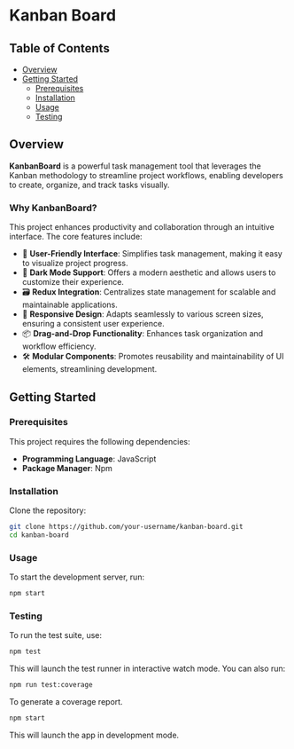 # Kanban Board

## Table of Contents
- [Overview](#overview)
- [Getting Started](#getting-started)
  - [Prerequisites](#prerequisites)
  - [Installation](#installation)
  - [Usage](#usage)
  - [Testing](#testing)

## Overview

**KanbanBoard** is a powerful task management tool that leverages the Kanban methodology to streamline project workflows, enabling developers to create, organize, and track tasks visually.

### Why KanbanBoard?

This project enhances productivity and collaboration through an intuitive interface. The core features include:

- 🎨 **User-Friendly Interface**: Simplifies task management, making it easy to visualize project progress.
- 🌙 **Dark Mode Support**: Offers a modern aesthetic and allows users to customize their experience.
- 🗃️ **Redux Integration**: Centralizes state management for scalable and maintainable applications.
- 📱 **Responsive Design**: Adapts seamlessly to various screen sizes, ensuring a consistent user experience.
- 📦 **Drag-and-Drop Functionality**: Enhances task organization and workflow efficiency.
- 🛠️ **Modular Components**: Promotes reusability and maintainability of UI elements, streamlining development.

## Getting Started

### Prerequisites

This project requires the following dependencies:

- **Programming Language**: JavaScript
- **Package Manager**: Npm

### Installation

Clone the repository:

```bash
git clone https://github.com/your-username/kanban-board.git
cd kanban-board

```
### Usage

To start the development server, run:
``` bash
npm start

```

### Testing

To run the test suite, use:

```bash
npm test
```
This will launch the test runner in interactive watch mode. You can also run:

```bash
npm run test:coverage 
```
To generate a coverage report.

```bash
npm start 
```
This will launch the app in development mode.


